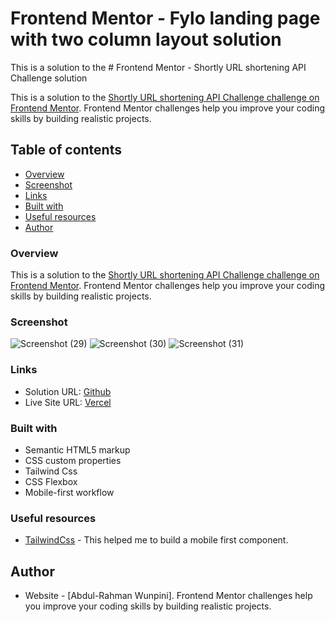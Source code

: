 # Frontend Mentor - Fylo landing page with two column layout solution

This is a solution to the # Frontend Mentor - Shortly URL shortening API Challenge solution

This is a solution to the  [Shortly URL shortening API Challenge challenge on Frontend Mentor](https://www.frontendmentor.io/challenges/url-shortening-api-landing-page-2ce3ob-G). Frontend Mentor challenges help you improve your coding skills by building realistic projects. 

## Table of contents

  - [Overview](#Overview)
  - [Screenshot](#screenshot)
  - [Links](#links)
  - [Built with](#built-with)
  - [Useful resources](#useful-resources)
- [Author](#author)



### Overview
This is a solution to the  [Shortly URL shortening API Challenge challenge on Frontend Mentor](https://www.frontendmentor.io/challenges/url-shortening-api-landing-page-2ce3ob-G). Frontend Mentor challenges help you improve your coding skills by building realistic projects. 



### Screenshot
![Screenshot (29)](https://github.com/ramz04/Url-Shortening-Api/assets/55752850/0c5a37da-93b1-4702-b335-5895de91f0c9)
![Screenshot (30)](https://github.com/ramz04/Url-Shortening-Api/assets/55752850/f0d5a5b3-c642-4944-856a-d8546205aacb)
![Screenshot (31)](https://github.com/ramz04/Url-Shortening-Api/assets/55752850/649a3b17-43ce-4384-ad51-c60020c0011b)


### Links
- Solution URL: [Github](https://github.com/ramz04/Url-Shortening-Api/)
- Live Site URL: [Vercel](https://url-shortening-api-tan.vercel.app/)
### Built with

- Semantic HTML5 markup
- CSS custom properties
- Tailwind Css
- CSS Flexbox
- Mobile-first workflow


### Useful resources

- [TailwindCss](https://tailwindcss.com/) - This helped me to build a mobile first component.


## Author

- Website - [Abdul-Rahman Wunpini]. Frontend Mentor challenges help you improve your coding skills by building realistic projects. 
